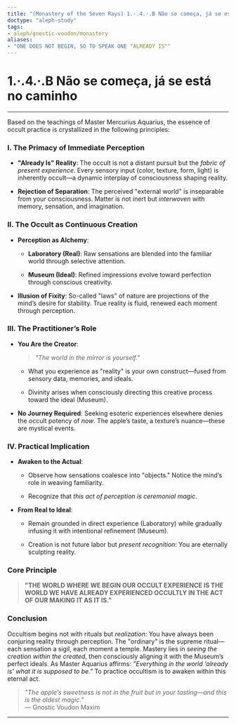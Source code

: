 ```yaml
---
title: "(Monastery of the Seven Rays) 1.·.4.·.B Não se começa, já se está no caminho"
doctype: "aleph-study"
tags:
- aleph/gnostic-voudon/monastery
aliases:
- "ONE DOES NOT BEGIN, SO TO SPEAK ONE "ALREADY IS""
---
```

# 1.·.4.·.B Não se começa, já se está no caminho
---

Based on the teachings of Master Mercurius Aquarius, the essence of occult practice is crystallized in the following principles:

### I. **The Primacy of Immediate Perception**

- **"Already Is" Reality**: The occult is not a distant pursuit but the _fabric of present experience_. Every sensory input (color, texture, form, light) is inherently occult—a dynamic interplay of consciousness shaping reality.
    
- **Rejection of Separation**: The perceived "external world" is inseparable from your consciousness. Matter is not inert but _interwoven_ with memory, sensation, and imagination.
    

### II. **The Occult as Continuous Creation**

- **Perception as Alchemy**:
    
    - **Laboratory (Real)**: Raw sensations are blended into the familiar world through selective attention.
        
    - **Museum (Ideal)**: Refined impressions evolve toward perfection through conscious creativity.
        
- **Illusion of Fixity**: So-called "laws" of nature are projections of the mind’s desire for stability. True reality is fluid, renewed each moment through perception.
    

### III. **The Practitioner’s Role**

- **You Are the Creator**:
    
    > _"The world in the mirror is yourself."_
    
    - What you experience as "reality" is your own construct—fused from sensory data, memories, and ideals.
        
    - Divinity arises when consciously directing this creative process toward the ideal (Museum).
        
- **No Journey Required**: Seeking esoteric experiences elsewhere denies the occult potency of _now_. The apple’s taste, a texture’s nuance—these are mystical events.
    

### IV. **Practical Implication**

- **Awaken to the Actual**:
    
    - Observe how sensations coalesce into "objects." Notice the mind’s role in weaving familiarity.
        
    - Recognize that _this act of perception is ceremonial magic_.
        
- **From Real to Ideal**:
    
    - Remain grounded in direct experience (Laboratory) while gradually infusing it with intentional refinement (Museum).
        
    - Creation is not future labor but _present recognition_: You are eternally sculpting reality.
        

### Core Principle

> **"THE WORLD WHERE WE BEGIN OUR OCCULT EXPERIENCE IS THE WORLD WE HAVE ALREADY EXPERIENCED OCCULTLY IN THE ACT OF OUR MAKING IT AS IT IS."**

### Conclusion

Occultism begins not with rituals but _realization_: You have always been conjuring reality through perception. The "ordinary" is the supreme ritual—each sensation a sigil, each moment a temple. Mastery lies in _seeing the creation within the created_, then consciously aligning it with the Museum’s perfect ideals. As Master Aquarius affirms: _"Everything in the world ‘already is’ what it is supposed to be."_ To practice occultism is to awaken within this eternal act.

> _"The apple’s sweetness is not in the fruit but in your tasting—and this is the oldest magic."_  
> — Gnostic Voudon Maxim

---